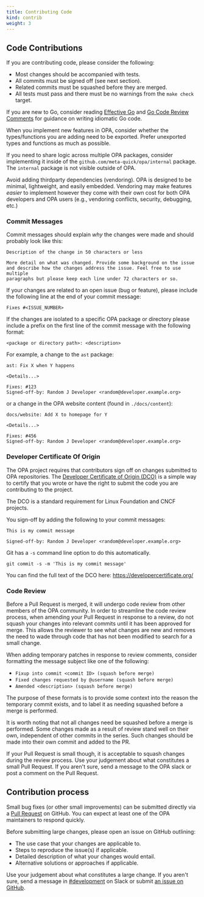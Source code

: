 ```yaml
---
title: Contributing Code
kind: contrib
weight: 3
---
```


## Code Contributions

If you are contributing code, please consider the following:

- Most changes should be accompanied with tests.
- All commits must be signed off (see next section).
- Related commits must be squashed before they are merged.
- All tests must pass and there must be no warnings from the `make
  check` target.

If you are new to Go, consider reading [Effective
Go](https://golang.org/doc/effective_go.html) and [Go Code Review
Comments](https://github.com/golang/go/wiki/CodeReviewComments) for
guidance on writing idiomatic Go code.

When you implement new features in OPA, consider whether the
types/functions you are adding need to be exported. Prefer
unexported types and functions as much as possible.

If you need to share logic across multiple OPA packages, consider
implementing it inside of the
`github.com/meta-quick/opa/internal` package. The `internal`
package is not visible outside of OPA.

Avoid adding thirdparty dependencies (vendoring). OPA is designed to be minimal,
lightweight, and easily embedded. Vendoring may make features _easier_ to
implement however they come with their own cost for both OPA developers and
OPA users (e.g., vendoring conflicts, security, debugging, etc.)

### Commit Messages

Commit messages should explain *why* the changes were made and should probably
look like this:

```
Description of the change in 50 characters or less

More detail on what was changed. Provide some background on the issue
and describe how the changes address the issue. Feel free to use multiple
paragraphs but please keep each line under 72 characters or so.
```

If your changes are related to an open issue (bug or feature), please include
the following line at the end of your commit message:

```
Fixes #<ISSUE_NUMBER>
```

If the changes are isolated to a specific OPA package or directory please
include a prefix on the first line of the commit message with the following
format:

```
<package or directory path>: <description>
```

For example, a change to the `ast` package:
```
ast: Fix X when Y happens

<Details...>

Fixes: #123
Signed-off-by: Random J Developer <random@developer.example.org>
```

or a change in the OPA website content (found in `./docs/content`):
```
docs/website: Add X to homepage for Y

<Details...>

Fixes: #456
Signed-off-by: Random J Developer <random@developer.example.org>
```

### Developer Certificate Of Origin

The OPA project requires that contributors sign off on changes submitted to OPA
repositories.
The [Developer Certificate of Origin (DCO)](https://developercertificate.org/)
is a simple way to certify that you wrote or have the right to submit the code
you are contributing to the project.

The DCO is a standard requirement for Linux Foundation and CNCF projects.

You sign-off by adding the following to your commit messages:

    This is my commit message

    Signed-off-by: Random J Developer <random@developer.example.org>

Git has a `-s` command line option to do this automatically.

    git commit -s -m 'This is my commit message'

You can find the full text of the DCO here: https://developercertificate.org/

### Code Review

Before a Pull Request is merged, it will undergo code review from other members
of the OPA community. In order to streamline the code review process, when
amending your Pull Request in response to a review, do not squash your changes
into relevant commits until it has been approved for merge. This allows the
reviewer to see what changes are new and removes the need to wade through code
that has not been modified to search for a small change.

When adding temporary patches in response to review comments, consider
formatting the message subject like one of the following:

- `Fixup into commit <commit ID> (squash before merge)`
- `Fixed changes requested by @username (squash before merge)`
- `Amended <description> (squash before merge)`

The purpose of these formats is to provide some context into the reason the
temporary commit exists, and to label it as needing squashed before a merge
is performed.

It is worth noting that not all changes need be squashed before a merge is
performed. Some changes made as a result of review stand well on their own,
independent of other commits in the series. Such changes should be made into
their own commit and added to the PR.

If your Pull Request is small though, it is acceptable to squash changes during
the review process. Use your judgement about what constitutes a small Pull
Request.  If you aren't sure, send a message to the OPA slack or post a comment
on the Pull Request.

## Contribution process

Small bug fixes (or other small improvements) can be submitted directly via a
[Pull Request](https://github.com/meta-quick/opa/pulls) on GitHub.
You can expect at least one of the OPA maintainers to respond quickly.

Before submitting large changes, please open an issue on GitHub outlining:

- The use case that your changes are applicable to.
- Steps to reproduce the issue(s) if applicable.
- Detailed description of what your changes would entail.
- Alternative solutions or approaches if applicable.

Use your judgement about what constitutes a large change. If you aren't sure,
send a message in 
[#development](https://openpolicyagent.slack.com/archives/C02L1TLPN59) on Slack 
or submit [an issue on GitHub](https://github.com/meta-quick/opa/issues).
